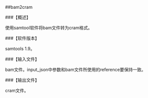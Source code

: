 ##bam2cram

###【概述】

使用samtool软件将bam文件转为cram格式。  

###【软件版本】

samtools 1.9。

###【输入文件】

bam文件。input_json中参数和bam文件所使用的reference要保持一致。

###【输出文件】

cram文件。
